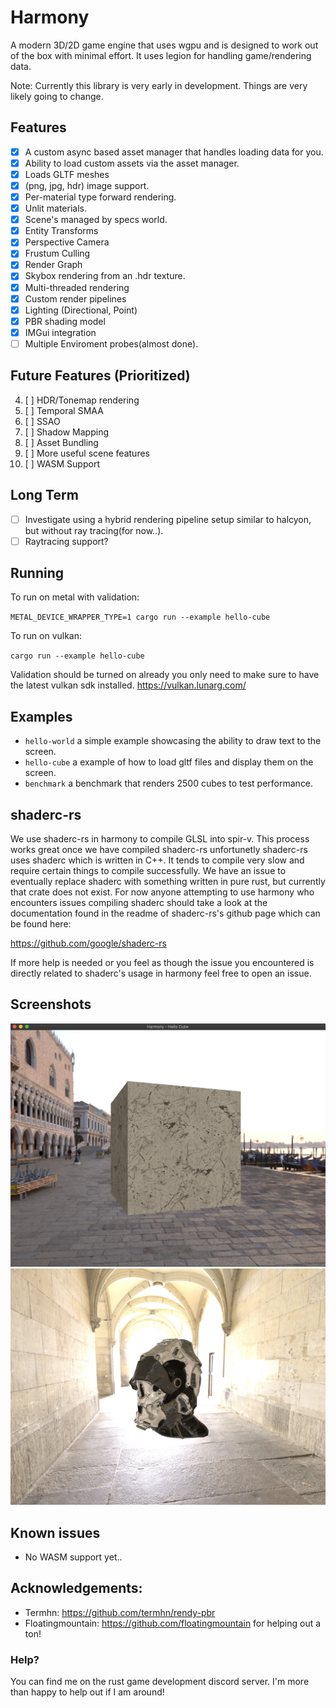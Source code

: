 # Harmony
A modern 3D/2D game engine that uses wgpu and is designed to work out of the box with minimal effort. It uses legion for handling game/rendering data.

Note: Currently this library is very early in development. Things are very likely going to change. 

## Features
- [x] A custom async based asset manager that handles loading data for you.
- [x] Ability to load custom assets via the asset manager.
- [x] Loads GLTF meshes
- [x] (png, jpg, hdr) image support.
- [x] Per-material type forward rendering.
- [x] Unlit materials.
- [x] Scene's managed by specs world.
- [x] Entity Transforms
- [x] Perspective Camera
- [x] Frustum Culling
- [x] Render Graph
- [x] Skybox rendering from an .hdr texture.
- [x] Multi-threaded rendering
- [x] Custom render pipelines
- [x] Lighting (Directional, Point)
- [x] PBR shading model
- [x] IMGui integration
- [ ] Multiple Enviroment probes(almost done).

## Future Features (Prioritized)
4. [ ] HDR/Tonemap rendering
5. [ ] Temporal SMAA
6. [ ] SSAO
7. [ ] Shadow Mapping
8. [ ] Asset Bundling
9. [ ] More useful scene features
10. [ ] WASM Support

## Long Term
- [ ] Investigate using a hybrid rendering pipeline setup similar to halcyon, but without ray tracing(for now..). 
- [ ] Raytracing support?

## Running

To run on metal with validation:

`METAL_DEVICE_WRAPPER_TYPE=1 cargo run --example hello-cube`

To run on vulkan: 

`cargo run --example hello-cube`

Validation should be turned on already you only need to make sure to have the latest vulkan sdk installed. https://vulkan.lunarg.com/

## Examples

- `hello-world` a simple example showcasing the ability to draw text to the screen.
- `hello-cube` a example of how to load gltf files and display them on the screen.
- `benchmark` a benchmark that renders 2500 cubes to test performance.

## shaderc-rs
We use shaderc-rs in harmony to compile GLSL into spir-v. This process works great once we have compiled shaderc-rs unfortunetly shaderc-rs uses shaderc which is written in C++. It tends to compile very slow and require certain things to compile successfully. We have an issue to eventually replace shaderc with something written in pure rust, but currently that crate does not exist. For now anyone attempting to use harmony who encounters issues compiling shaderc should take a look at the documentation found in the readme of shaderc-rs's github page which can be found here:

https://github.com/google/shaderc-rs

If more help is needed or you feel as though the issue you encountered is directly related to shaderc's usage in harmony feel free to open an issue.

## Screenshots
![Hello Cube](/screenshots/screen2.jpg?raw=true "Hello cube!")
![PBR](/screenshots/screen3.jpg?raw=true "PBR")

## Known issues
- No WASM support yet..

## Acknowledgements:
- Termhn: https://github.com/termhn/rendy-pbr
- Floatingmountain: https://github.com/floatingmountain for helping out a ton!

### Help?
You can find me on the rust game development discord server.
I'm more than happy to help out if I am around!
